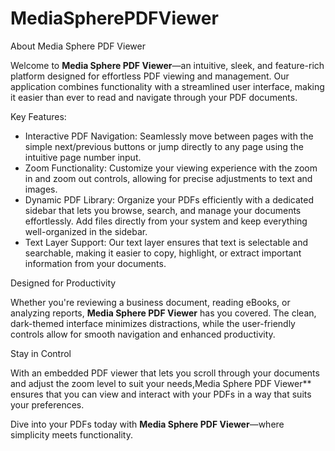 # MediaSpherePDFViewer
About Media Sphere PDF Viewer

Welcome to **Media Sphere PDF Viewer**—an intuitive, sleek, and feature-rich platform designed for effortless PDF viewing and management. Our application combines functionality with a streamlined user interface, making it easier than ever to read and navigate through your PDF documents.

Key Features:

* Interactive PDF Navigation: Seamlessly move between pages with the simple next/previous buttons or jump directly to any page using the intuitive page number input.
* Zoom Functionality: Customize your viewing experience with the zoom in and zoom out controls, allowing for precise adjustments to text and images.
* Dynamic PDF Library: Organize your PDFs efficiently with a dedicated sidebar that lets you browse, search, and manage your documents effortlessly. Add files directly from your system and keep everything well-organized in the sidebar.
* Text Layer Support: Our text layer ensures that text is selectable and searchable, making it easier to copy, highlight, or extract important information from your documents.

Designed for Productivity

Whether you're reviewing a business document, reading eBooks, or analyzing reports, **Media Sphere PDF Viewer** has you covered. The clean, dark-themed interface minimizes distractions, while the user-friendly controls allow for smooth navigation and enhanced productivity.

Stay in Control

With an embedded PDF viewer that lets you scroll through your documents and adjust the zoom level to suit your needs,Media Sphere PDF Viewer** ensures that you can view and interact with your PDFs in a way that suits your preferences.

Dive into your PDFs today with **Media Sphere PDF Viewer**—where simplicity meets functionality.
